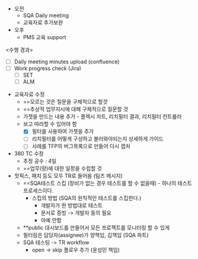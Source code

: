 - 오전
	- SQA Daily meeting
	- 교육자료 추가보완
- 오후
	- PMS 교육 support

<수행 경과>
- [ ] Daily meeting minutes upload (confluence)
- [ ] Work progress check (Jira)
	- [ ] SET
	- [ ] ALM

- 교육자료 수정
	- ==모르는 것은 질문을 구체적으로 할것
	- ==추상적 업무지시에 대해 구체적으로 질문할 것
	- 가젯을 만드는 내용 추가 - 플렉시 차트, 리치필터 결과, 리치필터 컨트롤러
	- 보고 따라할 수 있어야 함
		- [x] 필터를 사용하여 가젯을 추가
		- [ ] 리치필터를 어떻게 구성하고 불러와야되는지 상세하게 가이드
		- [ ] 사례를 TFP의 버그목록으로 만들어 다시 캡처
- 380 TC 수정
	- 추정 공수 : 4일
	- ==업무(량)에 대한 일정을 수립할 것
- 핫픽스, 패치 등도 모두 TR로 들어옴 (팀즈 메시지)
	- ==SQA테스트 스킵 (장비가 없는 경우 테스트를 할 수 없을때) - 하나의 테스트 프로세스이다.
		- 스킵의 방법 (SQA의 원칙적인 테스트를 스킵한다.)
			- 개발자가 한 방법대로 테스트
			- 문서로 증빙 -> 개발자 동의 필요
			- 아예 안함
	- **public 대시보드를 만들어서 모든 프로젝트를 모니터링 할 수 있게
	- 필터링은 담당자(assignee)가 양책임, 김책임 (SQA 파트)
	- SQA 테스팅 -> TR workflow
		- open -> skip 플로우 추가 (윤성민 책임)

